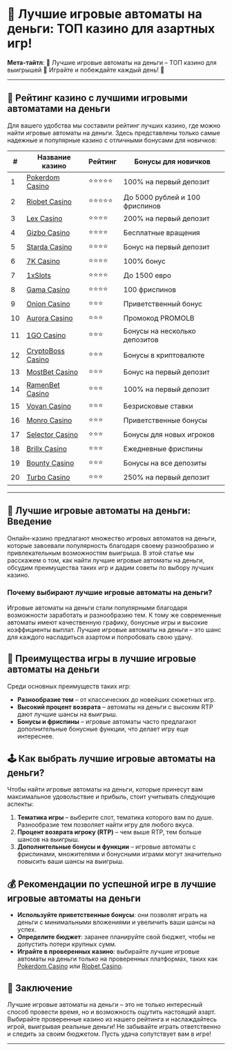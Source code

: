 # 🎰 Лучшие игровые автоматы на деньги: ТОП казино для азартных игр!

**Мета-тайтл**: 🎲 Лучшие игровые автоматы на деньги – ТОП казино для выигрышей 🤑 Играйте и побеждайте каждый день! 🎰

---

## 🎲 Рейтинг казино с лучшими игровыми автоматами на деньги

Для вашего удобства мы составили рейтинг лучших казино, где можно найти игровые автоматы на деньги. Здесь представлены только самые надежные и популярные казино с отличными бонусами для новичков:

| #  | Название казино            | Рейтинг | Бонусы для новичков                  |
|----|-----------------------------|---------|---------------------------------------|
| 1  | [Pokerdom Casino](https://brandplay.link/Bxg7SC7H)  | ⭐⭐⭐⭐⭐ | 100% на первый депозит                |
| 2  | [Riobet Casino](https://brandplay.link/dtx89f2L)    | ⭐⭐⭐⭐⭐ | До 5000 рублей и 100 фриспинов        |
| 3  | [Lex Casino](https://brandplay.link/2HFTmBc8)       | ⭐⭐⭐⭐   | 200% на первый депозит                |
| 4  | [Gizbo Casino](https://gizbo-tea02.com/c8e962e89)   | ⭐⭐⭐⭐   | Бесплатные вращения                   |
| 5  | [Starda Casino](https://brandplay.link/cpFQbWKn)    | ⭐⭐⭐⭐   | Бонус на первый депозит               |
| 6  | [7K Casino](https://brandplay.link/dd46bNgD)        | ⭐⭐⭐⭐   | 100% бонус                            |
| 7  | [1xSlots](https://brandplay.link/R4xfxqdm)          | ⭐⭐⭐⭐   | До 1500 евро                          |
| 8  | [Gama Casino](https://brandplay.link/zrZpLFTP)      | ⭐⭐⭐⭐   | 100 фриспинов                         |
| 9  | [Onion Casino](https://obclk001-2d.top/click?offer_id=986&partner_id=10542&landing_id=1798&utm_medium=affiliate&sub_1=oncasino3) | ⭐⭐⭐   | Приветственный бонус                  |
| 10 | [Aurora Casino](https://10trafic-stat2.com/click/668546566bcc6313411604c7/6766/15114/subaccount?promocode=PROMOLB) | ⭐⭐⭐   | Промокод PROMOLB                      |
| 11 | [1GO Casino](https://1go-ircp01.com/ce015f410)      | ⭐⭐⭐   | Бонусы на несколько депозитов         |
| 12 | [CryptoBoss Casino](https://cryptobossc.online/d847bcfa9) | ⭐⭐⭐   | Бонусы в криптовалюте                 |
| 13 | [MostBet Casino](https://ktbtis024ifqfn0mst.com/beQs) | ⭐⭐⭐   | Бонус на первый депозит               |
| 14 | [RamenBet Casino](https://get.saltyram.com/ru/registration?apkpop=0&partner=p24970p3296034p5526) | ⭐⭐⭐   | 100% на первый депозит                |
| 15 | [Vovan Casino](https://vovan.site/d2375cf9b)        | ⭐⭐⭐   | Безрисковые ставки                    |
| 16 | [Monro Casino](https://mnr-ircp01.com/c3ce72a2c)    | ⭐⭐⭐   | Приветственные бонусы                 |
| 17 | [Selector Casino](https://gosel.pl/SELVK)           | ⭐⭐⭐   | Бонусы для новых игроков              |
| 18 | [Brillx Casino](https://brillx.pub/BRIVK)           | ⭐⭐⭐   | Ежедневные фриспины                   |
| 19 | [Bounty Casino](https://bounty-casino.de/BOVK)      | ⭐⭐⭐   | Бонусы на все депозиты                |
| 20 | [Turbo Casino](https://turbo-casino.pro/TURVK)      | ⭐⭐⭐   | 250% на первый депозит                |

---

## 🎰 Лучшие игровые автоматы на деньги: Введение

Онлайн-казино предлагают множество игровых автоматов на деньги, которые завоевали популярность благодаря своему разнообразию и привлекательным возможностям выигрыша. В этой статье мы расскажем о том, как найти лучшие игровые автоматы на деньги, обсудим преимущества таких игр и дадим советы по выбору лучших казино. 

### Почему выбирают лучшие игровые автоматы на деньги?

Игровые автоматы на деньги стали популярными благодаря возможности заработать и разнообразию тем. К тому же современные автоматы имеют качественную графику, бонусные игры и высокие коэффициенты выплат. Лучшие игровые автоматы на деньги – это шанс для каждого насладиться азартом и попробовать свою удачу.

## 🎯 Преимущества игры в лучшие игровые автоматы на деньги

Среди основных преимуществ таких игр:

- **Разнообразие тем** – от классических до новейших сюжетных игр.
- **Высокий процент возврата** – автоматы на деньги с высоким RTP дают лучшие шансы на выигрыш.
- **Бонусы и фриспины** – игровые автоматы часто предлагают дополнительные бонусные функции, что делает игру еще интереснее.

## 🕹️ Как выбрать лучшие игровые автоматы на деньги?

Чтобы найти игровые автоматы на деньги, которые принесут вам максимальное удовольствие и прибыль, стоит учитывать следующие аспекты:

1. **Тематика игры** – выберите слот, тематика которого вам по душе. Разнообразие тем позволяет найти игру для любого вкуса.
2. **Процент возврата игроку (RTP)** – чем выше RTP, тем больше шансов на выигрыш.
3. **Дополнительные бонусы и функции** – игровые автоматы с фриспинами, множителями и бонусными играми могут значительно повысить ваши шансы на выигрыш.

## 💰 Рекомендации по успешной игре в лучшие игровые автоматы на деньги

- **Используйте приветственные бонусы**: они позволят играть на деньги с минимальными вложениями и увеличить ваши шансы на успех.
- **Определите бюджет**: заранее планируйте свой бюджет, чтобы не допустить потери крупных сумм.
- **Играйте в проверенных казино**: выбирайте лучшие игровые автоматы на деньги только на проверенных платформах, таких как [Pokerdom Casino](https://brandplay.link/Bxg7SC7H) или [Riobet Casino](https://brandplay.link/dtx89f2L).

## 🎉 Заключение

Лучшие игровые автоматы на деньги – это не только интересный способ провести время, но и возможность ощутить настоящий азарт. Выбирайте проверенные казино из нашего рейтинга и наслаждайтесь игрой, выигрывая реальные деньги! Не забывайте играть ответственно и следить за своим бюджетом. Пусть удача сопутствует вам в игре!

---
